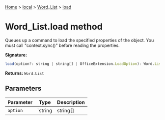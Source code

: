 [Home](./index) &gt; [local](local.md) &gt; [Word\_List](local.word_list.md) &gt; [load](local.word_list.load.md)

# Word\_List.load method

Queues up a command to load the specified properties of the object. You must call "context.sync()" before reading the properties.

**Signature:**
```javascript
load(option?: string | string[] | OfficeExtension.LoadOption): Word.List;
```
**Returns:** `Word.List`

## Parameters

|  Parameter | Type | Description |
|  --- | --- | --- |
|  `option` | `string | string[] | OfficeExtension.LoadOption` |  |

